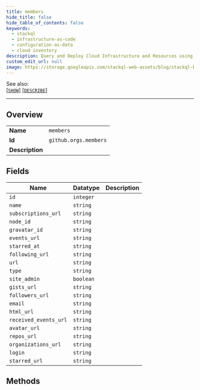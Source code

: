 ```yaml
---
title: members
hide_title: false
hide_table_of_contents: false
keywords:
  - stackql
  - infrastructure-as-code
  - configuration-as-data
  - cloud inventory
description: Query and Deploy Cloud Infrastructure and Resources using SQL
custom_edit_url: null
image: https://storage.googleapis.com/stackql-web-assets/blog/stackql-blog-post-featured-image.png
---
```

  
    
See also:   
[[` SHOW `]](/docs/language-spec/show) [[` DESCRIBE `]](/docs/language-spec/describe)  
* * * 
## Overview
<table><tbody>
<tr><td><b>Name</b></td><td><code>members</code></td></tr>
<tr><td><b>Id</b></td><td><code>github.orgs.members</code></td></tr>
<tr><td><b>Description</b></td><td></td></tr>
</tbody></table>

## Fields
| Name | Datatype | Description |
| ---- | -------- | ----------- |
| `id` | `integer` |  |
| `name` | `string` |  |
| `subscriptions_url` | `string` |  |
| `node_id` | `string` |  |
| `gravatar_id` | `string` |  |
| `events_url` | `string` |  |
| `starred_at` | `string` |  |
| `following_url` | `string` |  |
| `url` | `string` |  |
| `type` | `string` |  |
| `site_admin` | `boolean` |  |
| `gists_url` | `string` |  |
| `followers_url` | `string` |  |
| `email` | `string` |  |
| `html_url` | `string` |  |
| `received_events_url` | `string` |  |
| `avatar_url` | `string` |  |
| `repos_url` | `string` |  |
| `organizations_url` | `string` |  |
| `login` | `string` |  |
| `starred_url` | `string` |  |
## Methods
